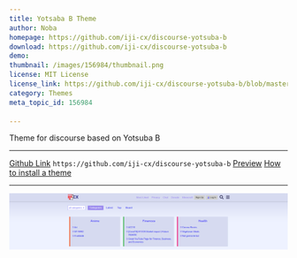 ```yaml
---
title: Yotsaba B Theme
author: Noba
homepage: https://github.com/iji-cx/discourse-yotsuba-b
download: https://github.com/iji-cx/discourse-yotsuba-b
demo: 
thumbnail: /images/156984/thumbnail.png
license: MIT License
license_link: https://github.com/iji-cx/discourse-yotsuba-b/blob/master/LICENSE
category: Themes
meta_topic_id: 156984

---
```

Theme for discourse based on Yotsuba B
- - -
[Github Link](https://github.com/iji-cx/discourse-yotsuba-b)
`https://github.com/iji-cx/discourse-yotsuba-b`
[Preview](https://iji.cx/?preview_theme_id=28)
[How to install a theme](https://meta.discourse.org/t/how-do-i-install-a-theme-or-theme-component/63682)
- - -
![image: 690x140](/images/156984/eYlCziaabtSDfvSMKW2l4Je6Rlb.png)